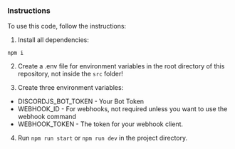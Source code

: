 ### Instructions
To use this code, follow the instructions:

1. Install all dependencies:

```npm i```

2. Create a .env file for environment variables in the root directory of this repository, not inside the ```src``` folder!

3. Create three environment variables:

- DISCORDJS_BOT_TOKEN - Your Bot Token
- WEBHOOK_ID - For webhooks, not required unless you want to use the webhook command
- WEBHOOK_TOKEN - The token for your webhook client.
4. Run ```npm run start``` or ```npm run dev``` in the project directory.



